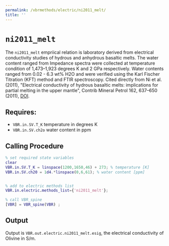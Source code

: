 ```yaml
---
permalink: /vbrmethods/electric/ni2011_melt/
title: ''
---
```

# `ni2011_melt`

The `ni2011_melt` empriical relation is laboratory derived from electrical conductivity studies of hydrous and anhydrous basaltic melts. The water content ranged from  Impedance spectra were collected at temperature condition of 1,473–1,923 degrees K and 2 GPa respectively. Water contents ranged from 0.02 - 6.3 wt% H2O and were verified using the Karl Fischer Titration (KFT) method and FTIR spectroscopy. Cited directly from Ni et al. (2011), "Electrical conductivity of hydrous basaltic melts: implications for partial melting in the upper mantle", Contrib Mineral Petrol 162, 637–650 (2011), [DOI](https://doi.org/10.1007/s00410-011-0617-4).

## Requires:
* `VBR.in.SV.T_K` temperature in degrees K
* `VBR.in.SV.ch2o` water content in ppm

## Calling Procedure

```matlab
% set required state variables
clear
VBR.in.SV.T_K = linspace(1200,1650,46) + 273; % temperature [K]
VBR.in.SV.ch20 = 1d4.*linspace(0,6,61); % water content [ppm]


% add to electric methods list
VBR.in.electric.methods_list={'ni2011_melt'};

% call VBR_spine
[VBR] = VBR_spine(VBR) ;
```

## Output
Output is `VBR.out.electric.ni2011_melt.esig`, the electrical conductivity of Olivine in S/m.
